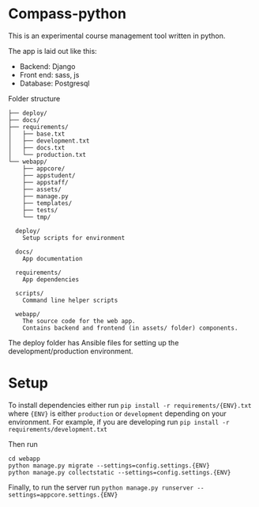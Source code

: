 # Compass-python

This is an experimental course management tool written in python.

The app is laid out like this:

- Backend: Django
- Front end: sass, js
- Database: Postgresql

Folder structure

```
├── deploy/
├── docs/
├── requirements/
│   ├── base.txt
│   ├── development.txt
│   ├── docs.txt
│   └── production.txt
└── webapp/
    ├── appcore/
    ├── appstudent/
    ├── appstaff/
    ├── assets/
    ├── manage.py
    ├── templates/
    ├── tests/
    └── tmp/
```

```
  deploy/
    Setup scripts for environment

  docs/
    App documentation

  requirements/
    App dependencies 

  scripts/
    Command line helper scripts

  webapp/
    The source code for the web app. 
    Contains backend and frontend (in assets/ folder) components.
```

The deploy folder has Ansible files for setting up the development/production
environment.

# Setup

To install dependencies either run `pip install -r requirements/{ENV}.txt`
where `{ENV}` is either `production` or `development` depending on your
environment. For example, if you are developing run `pip install -r
requirements/development.txt`

Then run 
```
cd webapp
python manage.py migrate --settings=config.settings.{ENV}
python manage.py collectstatic --settings=config.settings.{ENV}
```

Finally, to run the server run
`python manage.py runserver --settings=appcore.settings.{ENV}`
